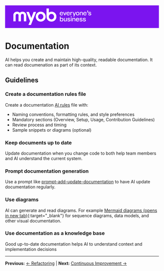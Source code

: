 ![MYOB Banner](../../assets/images/myob-banner.png)

# Documentation

AI helps you create and maintain high-quality, readable documentation. It can read documenation as part of its context.

## Guidelines

### Create a documentation rules file

Create a documentation [AI rules](../appendix/rules-for-ai/README.md) file with:

- Naming conventions, formatting rules, and style preferences
- Mandatory sections (Overview, Setup, Usage, Contribution Guidelines)
- Review process and timing
- Sample snippets or diagrams (optional)

### Keep documents up to date

Update documentation when you change code to both help team members and AI understand the current system.

### Prompt documentation generation

Use a prompt like [prompt-add-update-documentation](../../pages/appendix/prompt-library/documentation-writing/prompt-add-update-documentation.md) to have AI update documentation regularly.

### Use diagrams

AI can generate and read diagrams. For example [Mermaid diagrams (opens in new tab)](https://mermaid.js.org/){:target="_blank"} for sequence diagrams, data models, and other visual documentation.

### Use documentation as a knowledge base

Good up-to-date documentation helps AI to understand context and implementation decisions

---

**Previous:** [← Refactoring](refactoring.md) | **Next:** [Continuous Improvement →](continuous-improvement.md)
